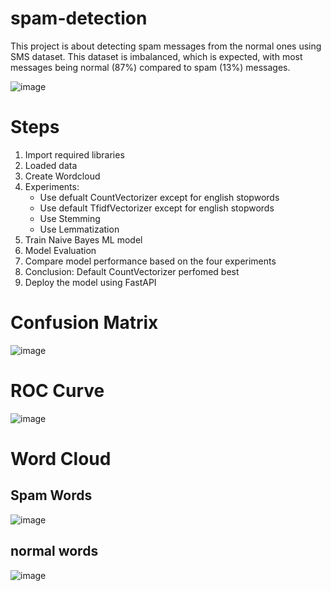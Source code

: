 # spam-detection

This project is about detecting spam messages from the normal ones using SMS dataset.
This dataset is imbalanced, which is expected, with most messages being normal (87%) compared to spam (13%) messages.

![image](https://github.com/user-attachments/assets/793f50ca-4b5e-47b7-8514-c4132ade2a9e)

# Steps

1. Import required libraries
2. Loaded data
3. Create Wordcloud
4. Experiments:
   * Use defualt CountVectorizer except for english stopwords
   * Use default TfidfVectorizer except for english stopwords
   * Use Stemming
   * Use Lemmatization
5. Train Naive Bayes ML model
6. Model Evaluation
7. Compare model performance based on the four experiments
8. Conclusion: Default CountVectorizer perfomed best
9. Deploy the model using FastAPI

# Confusion Matrix

![image](https://github.com/user-attachments/assets/49e4b490-04e1-4404-aae1-b7925b631f99)

# ROC Curve

![image](https://github.com/user-attachments/assets/ac4b0b67-d617-4152-8218-d0bbccf6410a)

# Word Cloud

## Spam Words

![image](https://github.com/user-attachments/assets/8be84940-85dd-4638-b981-ce25aa47322d)

## normal words

![image](https://github.com/user-attachments/assets/0283bab8-68ad-481c-b2e7-f442ccf864dd)






